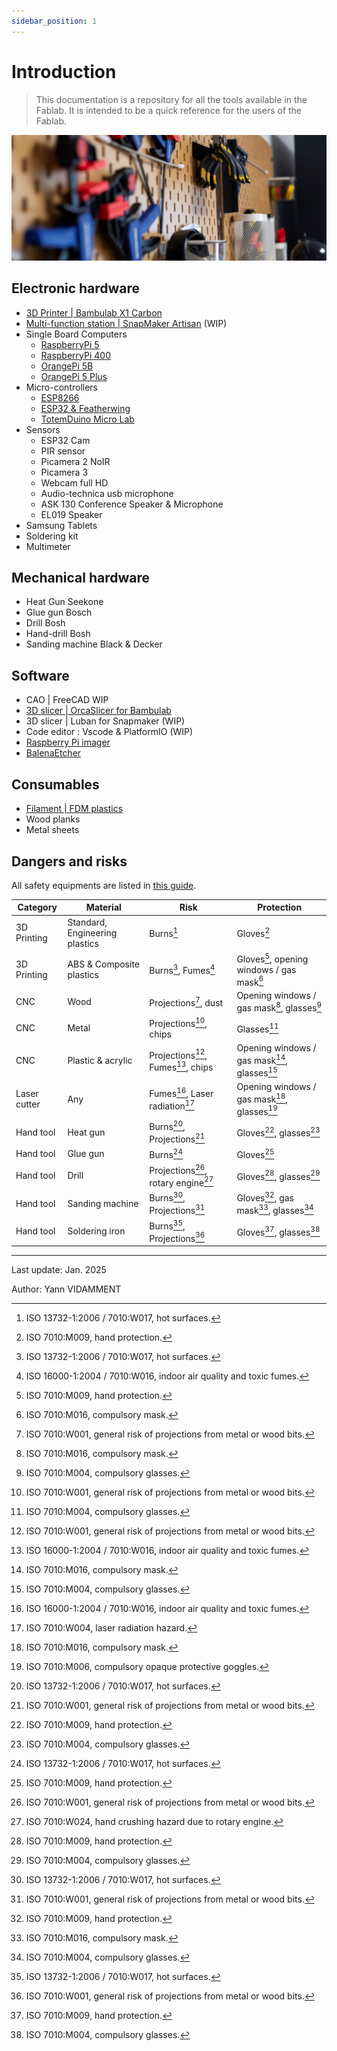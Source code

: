```yaml
---
sidebar_position: 1
---
```


# Introduction

> This documentation is a repository for all the tools available in the Fablab. It is intended to be a quick reference for the users of the Fablab.

![Tools](/assets/readme-1.png)

## Electronic hardware

- [3D Printer | Bambulab X1 Carbon](/docs/tutorials/bambulab)
- [Multi-function station | SnapMaker Artisan](/docs/tutorials/snapmaker) (WIP)
- Single Board Computers
  - [RaspberryPi 5](https://www.raspberrypi.com/products/raspberry-pi-5/)
  - [RaspberryPi 400](https://www.raspberrypi.com/products/raspberry-pi-400/)
  - [OrangePi 5B](http://www.orangepi.org/html/hardWare/computerAndMicrocontrollers/details/Orange-Pi-5B.html)
  - [OrangePi 5 Plus](http://www.orangepi.org/html/hardWare/computerAndMicrocontrollers/details/Orange-Pi-5-plus.html)
- Micro-controllers
  - [ESP8266](https://en.wikipedia.org/wiki/ESP8266)
  - [ESP32 & Featherwing](https://www.adafruit.com/product/4264)
  - [TotemDuino Micro Lab](https://totemmaker.net/product/totemduino-microlab/)
- Sensors
  - ESP32 Cam
  - PIR sensor
  - Picamera 2 NoIR
  - Picamera 3
  - Webcam full HD
  - Audio-technica usb microphone
  - ASK 130 Conference Speaker & Microphone
  - EL019 Speaker
- Samsung Tablets
- Soldering kit
- Multimeter

## Mechanical hardware

- Heat Gun Seekone
- Glue gun Bosch
- Drill Bosh
- Hand-drill Bosh
- Sanding machine Black & Decker

## Software

- CAO | FreeCAD WIP
- [3D slicer | OrcaSlicer for Bambulab](/docs/tutorials/orcaslice)
- 3D slicer | Luban for Snapmaker (WIP)
- Code editor : Vscode & PlatformIO (WIP)
- [Raspberry Pi imager](https://www.raspberrypi.com/software/)
- [BalenaEtcher](https://etcher.balena.io/)

## Consumables

- [Filament | FDM plastics](/docs/tutorials/filament)
- Wood planks
- Metal sheets

## Dangers and risks

All safety equipments are listed in [this guide](/docs/tutorials/equipements).

| Category     | Material                       | Risk                               | Protection                                  |
| ------------ | ------------------------------ | ---------------------------------- | ------------------------------------------- |
| 3D Printing  | Standard, Engineering plastics | Burns[^1]                          | Gloves[^2]                                  |
| 3D Printing  | ABS & Composite plastics       | Burns[^1], Fumes[^3]               | Gloves[^2], opening windows / gas mask[^4]  |
| CNC          | Wood                           | Projections[^5], dust              | Opening windows / gas mask[^4], glasses[^6] |
| CNC          | Metal                          | Projections[^5], chips             | Glasses[^6]                                 |
| CNC          | Plastic & acrylic              | Projections[^5], Fumes[^3], chips  | Opening windows / gas mask[^4], glasses[^6] |
| Laser cutter | Any                            | Fumes[^3], Laser radiation[^7]     | Opening windows / gas mask[^4], glasses[^8] |
| Hand tool    | Heat gun                       | Burns[^1], Projections[^5]         | Gloves[^2], glasses[^6]                     |
| Hand tool    | Glue gun                       | Burns[^1]                          | Gloves[^2]                                  |
| Hand tool    | Drill                          | Projections[^5], rotary engine[^9] | Gloves[^2], glasses[^6]                     |
| Hand tool    | Sanding machine                | Burns[^1], Projections[^5]         | Gloves[^2], gas mask[^4], glasses[^6]       |
| Hand tool    | Soldering iron                 | Burns[^1], Projections[^5]         | Gloves[^2], glasses[^6]                     |

---

Last update: Jan. 2025

Author: Yann VIDAMMENT

[^1]: ISO 13732-1:2006 / 7010:W017, hot surfaces.
[^2]: ISO 7010:M009, hand protection.
[^3]: ISO 16000-1:2004 / 7010:W016, indoor air quality and toxic fumes.
[^4]: ISO 7010:M016, compulsory mask.
[^5]: ISO 7010:W001, general risk of projections from metal or wood bits.
[^6]: ISO 7010:M004, compulsory glasses.
[^7]: ISO 7010:W004, laser radiation hazard.
[^8]: ISO 7010:M006, compulsory opaque protective goggles.
[^9]: ISO 7010:W024, hand crushing hazard due to rotary engine.

